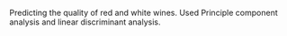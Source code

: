 Predicting the quality of red and white wines.
Used Principle component analysis and linear discriminant analysis.
